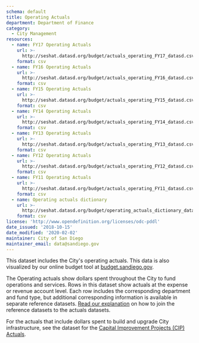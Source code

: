 ```yaml
---
schema: default
title: Operating Actuals
department: Department of Finance
category:
  - City Management
resources:
  - name: FY17 Operating Actuals
    url: >-
      http://seshat.datasd.org/budget/actuals_operating_FY17_datasd.csv
    format: csv
  - name: FY16 Operating Actuals
    url: >-
      http://seshat.datasd.org/budget/actuals_operating_FY16_datasd.csv
    format: csv
  - name: FY15 Operating Actuals
    url: >-
      http://seshat.datasd.org/budget/actuals_operating_FY15_datasd.csv
    format: csv
  - name: FY14 Operating Actuals
    url: >-
      http://seshat.datasd.org/budget/actuals_operating_FY14_datasd.csv
    format: csv
  - name: FY13 Operating Actuals
    url: >-
      http://seshat.datasd.org/budget/actuals_operating_FY13_datasd.csv
    format: csv
  - name: FY12 Operating Actuals
    url: >-
      http://seshat.datasd.org/budget/actuals_operating_FY12_datasd.csv
    format: csv
  - name: FY11 Operating Actuals
    url: >-
      http://seshat.datasd.org/budget/actuals_operating_FY11_datasd.csv
    format: csv
  - name: Operating actuals dictionary
    url: >-
      http://seshat.datasd.org/budget/operating_actuals_dictionary_datasd.csv
    format: csv
license: 'http://www.opendefinition.org/licenses/odc-pddl'
date_issued: '2018-10-15'
date_modified: '2020-02-02'
maintainer: City of San Diego
maintainer_email: data@sandiego.gov
---
```

This dataset includes the City's operating actuals. This data is also visualized by our online budget tool at [budget.sandiego.gov](https://budget.sandiego.gov/transparency#/).
<!--more-->

The Operating actuals show dollars spent throughout the City to fund operations and services. Rows in this dataset show actuals at the expense or revenue account level. Each row includes the corresponding department and fund type, but additional corresponding information is available in separate reference datasets. [Read our explanation](/budget-topic/) on how to join the reference datasets to the actuals datasets.

For the actuals that include dollars spent to build and upgrade City infrastructure, see the dataset for the [Capital Improvement Projects (CIP) Actuals](/datasets/capital-actuals-fy/).